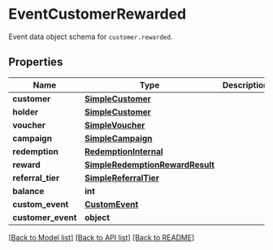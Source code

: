 # EventCustomerRewarded

Event data object schema for `customer.rewarded`.

## Properties
Name | Type | Description | Notes
------------ | ------------- | ------------- | -------------
**customer** | [**SimpleCustomer**](SimpleCustomer.md) |  | [optional] 
**holder** | [**SimpleCustomer**](SimpleCustomer.md) |  | [optional] 
**voucher** | [**SimpleVoucher**](SimpleVoucher.md) |  | [optional] 
**campaign** | [**SimpleCampaign**](SimpleCampaign.md) |  | [optional] 
**redemption** | [**RedemptionInternal**](RedemptionInternal.md) |  | [optional] 
**reward** | [**SimpleRedemptionRewardResult**](SimpleRedemptionRewardResult.md) |  | [optional] 
**referral_tier** | [**SimpleReferralTier**](SimpleReferralTier.md) |  | [optional] 
**balance** | **int** |  | [optional] 
**custom_event** | [**CustomEvent**](CustomEvent.md) |  | [optional] 
**customer_event** | **object** |  | [optional] 

[[Back to Model list]](../README.md#documentation-for-models) [[Back to API list]](../README.md#documentation-for-api-endpoints) [[Back to README]](../README.md)


